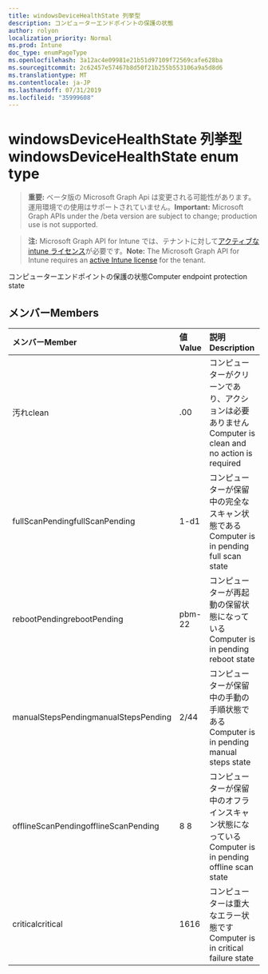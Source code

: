 ```yaml
---
title: windowsDeviceHealthState 列挙型
description: コンピューターエンドポイントの保護の状態
author: rolyon
localization_priority: Normal
ms.prod: Intune
doc_type: enumPageType
ms.openlocfilehash: 3a12ac4e09981e21b51d97109f72569cafe628ba
ms.sourcegitcommit: 2c62457e57467b8d50f21b255b553106a9a5d8d6
ms.translationtype: MT
ms.contentlocale: ja-JP
ms.lasthandoff: 07/31/2019
ms.locfileid: "35999608"
---
```

# <a name="windowsdevicehealthstate-enum-type"></a><span data-ttu-id="0b525-103">windowsDeviceHealthState 列挙型</span><span class="sxs-lookup"><span data-stu-id="0b525-103">windowsDeviceHealthState enum type</span></span>

> <span data-ttu-id="0b525-104">**重要:** ベータ版の Microsoft Graph Api は変更される可能性があります。運用環境での使用はサポートされていません。</span><span class="sxs-lookup"><span data-stu-id="0b525-104">**Important:** Microsoft Graph APIs under the /beta version are subject to change; production use is not supported.</span></span>

> <span data-ttu-id="0b525-105">**注:** Microsoft Graph API for Intune では、テナントに対して[アクティブな intune ライセンス](https://go.microsoft.com/fwlink/?linkid=839381)が必要です。</span><span class="sxs-lookup"><span data-stu-id="0b525-105">**Note:** The Microsoft Graph API for Intune requires an [active Intune license](https://go.microsoft.com/fwlink/?linkid=839381) for the tenant.</span></span>

<span data-ttu-id="0b525-106">コンピューターエンドポイントの保護の状態</span><span class="sxs-lookup"><span data-stu-id="0b525-106">Computer endpoint protection state</span></span>

## <a name="members"></a><span data-ttu-id="0b525-107">メンバー</span><span class="sxs-lookup"><span data-stu-id="0b525-107">Members</span></span>
|<span data-ttu-id="0b525-108">メンバー</span><span class="sxs-lookup"><span data-stu-id="0b525-108">Member</span></span>|<span data-ttu-id="0b525-109">値</span><span class="sxs-lookup"><span data-stu-id="0b525-109">Value</span></span>|<span data-ttu-id="0b525-110">説明</span><span class="sxs-lookup"><span data-stu-id="0b525-110">Description</span></span>|
|:---|:---|:---|
|<span data-ttu-id="0b525-111">汚れ</span><span class="sxs-lookup"><span data-stu-id="0b525-111">clean</span></span>|<span data-ttu-id="0b525-112">.0</span><span class="sxs-lookup"><span data-stu-id="0b525-112">0</span></span>|<span data-ttu-id="0b525-113">コンピューターがクリーンであり、アクションは必要ありません</span><span class="sxs-lookup"><span data-stu-id="0b525-113">Computer is clean and no action is required</span></span>|
|<span data-ttu-id="0b525-114">fullScanPending</span><span class="sxs-lookup"><span data-stu-id="0b525-114">fullScanPending</span></span>|<span data-ttu-id="0b525-115">1-d</span><span class="sxs-lookup"><span data-stu-id="0b525-115">1</span></span>|<span data-ttu-id="0b525-116">コンピューターが保留中の完全なスキャン状態である</span><span class="sxs-lookup"><span data-stu-id="0b525-116">Computer is in pending full scan state</span></span>|
|<span data-ttu-id="0b525-117">rebootPending</span><span class="sxs-lookup"><span data-stu-id="0b525-117">rebootPending</span></span>|<span data-ttu-id="0b525-118">pbm-2</span><span class="sxs-lookup"><span data-stu-id="0b525-118">2</span></span>|<span data-ttu-id="0b525-119">コンピューターが再起動の保留状態になっている</span><span class="sxs-lookup"><span data-stu-id="0b525-119">Computer is in pending reboot state</span></span>|
|<span data-ttu-id="0b525-120">manualStepsPending</span><span class="sxs-lookup"><span data-stu-id="0b525-120">manualStepsPending</span></span>|<span data-ttu-id="0b525-121">2/4</span><span class="sxs-lookup"><span data-stu-id="0b525-121">4</span></span>|<span data-ttu-id="0b525-122">コンピューターが保留中の手動の手順状態である</span><span class="sxs-lookup"><span data-stu-id="0b525-122">Computer is in pending manual steps state</span></span>|
|<span data-ttu-id="0b525-123">offlineScanPending</span><span class="sxs-lookup"><span data-stu-id="0b525-123">offlineScanPending</span></span>|<span data-ttu-id="0b525-124">8 </span><span class="sxs-lookup"><span data-stu-id="0b525-124">8</span></span>|<span data-ttu-id="0b525-125">コンピューターが保留中のオフラインスキャン状態になっている</span><span class="sxs-lookup"><span data-stu-id="0b525-125">Computer is in pending offline scan state</span></span>|
|<span data-ttu-id="0b525-126">critical</span><span class="sxs-lookup"><span data-stu-id="0b525-126">critical</span></span>|<span data-ttu-id="0b525-127">16</span><span class="sxs-lookup"><span data-stu-id="0b525-127">16</span></span>|<span data-ttu-id="0b525-128">コンピューターは重大なエラー状態です</span><span class="sxs-lookup"><span data-stu-id="0b525-128">Computer is in critical failure state</span></span>|





